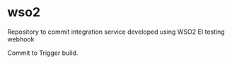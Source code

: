 # wso2
Repository to commit integration service developed using WSO2 EI
testing webhook

Commit to Trigger build.
